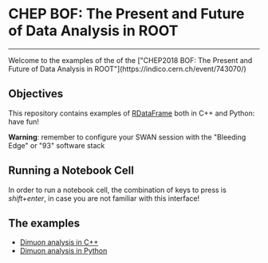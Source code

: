 # CHEP BOF: The Present and Future of Data Analysis in ROOT
<hr style="border-top-width: 4px; border-top-color: #34609b;">
Welcome to the examples of the of the ["CHEP2018 BOF: The Present and Future of Data Analysis in ROOT"](https://indico.cern.ch/event/743070/)

## Objectives
This repository contains examples of [RDataFrame](https://root.cern/doc/master/classROOT_1_1RDataFrame.html) both in C++ and Python: have fun!

**Warning**: remember to configure your SWAN session with the "Bleeding Edge" or "93" software stack

## Running a Notebook Cell
In order to run a notebook cell, the combination of keys to press is *shift+enter*, in case you are not familiar with this interface!

## The examples
- [Dimuon analysis in C++](DimuonAnalysis.ipynb)
- [Dimuon analysis in Python](DimuonAnalysis_py.ipynb)

